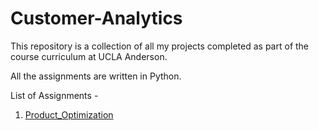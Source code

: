 # Customer-Analytics

This repository is a collection of all my projects completed as part of the course curriculum at UCLA Anderson.

All the assignments are written in Python.

List of Assignments -

1. [Product_Optimization](https://github.com/Aayushi-UCLA/Customer-Analytics/tree/master/Customer-Segmentation)
